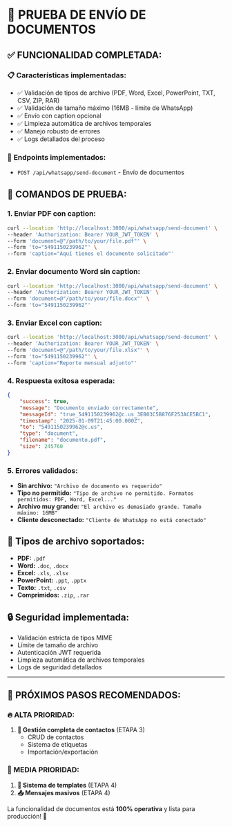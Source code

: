 # 📄 **PRUEBA DE ENVÍO DE DOCUMENTOS**

## ✅ **FUNCIONALIDAD COMPLETADA:**

### 📋 **Características implementadas:**
- ✅ Validación de tipos de archivo (PDF, Word, Excel, PowerPoint, TXT, CSV, ZIP, RAR)
- ✅ Validación de tamaño máximo (16MB - límite de WhatsApp)
- ✅ Envío con caption opcional
- ✅ Limpieza automática de archivos temporales
- ✅ Manejo robusto de errores
- ✅ Logs detallados del proceso

### 🔧 **Endpoints implementados:**
- `POST /api/whatsapp/send-document` - Envío de documentos

## 🧪 **COMANDOS DE PRUEBA:**

### 1. **Enviar PDF con caption:**
```bash
curl --location 'http://localhost:3000/api/whatsapp/send-document' \
--header 'Authorization: Bearer YOUR_JWT_TOKEN' \
--form 'document=@"/path/to/your/file.pdf"' \
--form 'to="5491150239962"' \
--form 'caption="Aquí tienes el documento solicitado"'
```

### 2. **Enviar documento Word sin caption:**
```bash
curl --location 'http://localhost:3000/api/whatsapp/send-document' \
--header 'Authorization: Bearer YOUR_JWT_TOKEN' \
--form 'document=@"/path/to/your/file.docx"' \
--form 'to="5491150239962"'
```

### 3. **Enviar Excel con caption:**
```bash
curl --location 'http://localhost:3000/api/whatsapp/send-document' \
--header 'Authorization: Bearer YOUR_JWT_TOKEN' \
--form 'document=@"/path/to/your/file.xlsx"' \
--form 'to="5491150239962"' \
--form 'caption="Reporte mensual adjunto"'
```

### 4. **Respuesta exitosa esperada:**
```json
{
    "success": true,
    "message": "Documento enviado correctamente",
    "messageId": "true_5491150239962@c.us_3EB03C5B876F253ACE5BC1",
    "timestamp": "2025-01-09T21:45:00.000Z",
    "to": "5491150239962@c.us",
    "type": "document",
    "filename": "documento.pdf",
    "size": 245760
}
```

### 5. **Errores validados:**
- **Sin archivo:** `"Archivo de documento es requerido"`
- **Tipo no permitido:** `"Tipo de archivo no permitido. Formatos permitidos: PDF, Word, Excel..."`
- **Archivo muy grande:** `"El archivo es demasiado grande. Tamaño máximo: 16MB"`
- **Cliente desconectado:** `"Cliente de WhatsApp no está conectado"`

## 📁 **Tipos de archivo soportados:**
- **PDF:** `.pdf`
- **Word:** `.doc`, `.docx`
- **Excel:** `.xls`, `.xlsx`
- **PowerPoint:** `.ppt`, `.pptx`
- **Texto:** `.txt`, `.csv`
- **Comprimidos:** `.zip`, `.rar`

## 🔒 **Seguridad implementada:**
- Validación estricta de tipos MIME
- Límite de tamaño de archivo
- Autenticación JWT requerida
- Limpieza automática de archivos temporales
- Logs de seguridad detallados

---

## 🎯 **PRÓXIMOS PASOS RECOMENDADOS:**

### **🔥 ALTA PRIORIDAD:**
1. **👥 Gestión completa de contactos** (ETAPA 3)
   - CRUD de contactos
   - Sistema de etiquetas
   - Importación/exportación

### **🚀 MEDIA PRIORIDAD:**
1. **📄 Sistema de templates** (ETAPA 4)
2. **📤 Mensajes masivos** (ETAPA 4)

La funcionalidad de documentos está **100% operativa** y lista para producción! 🚀
